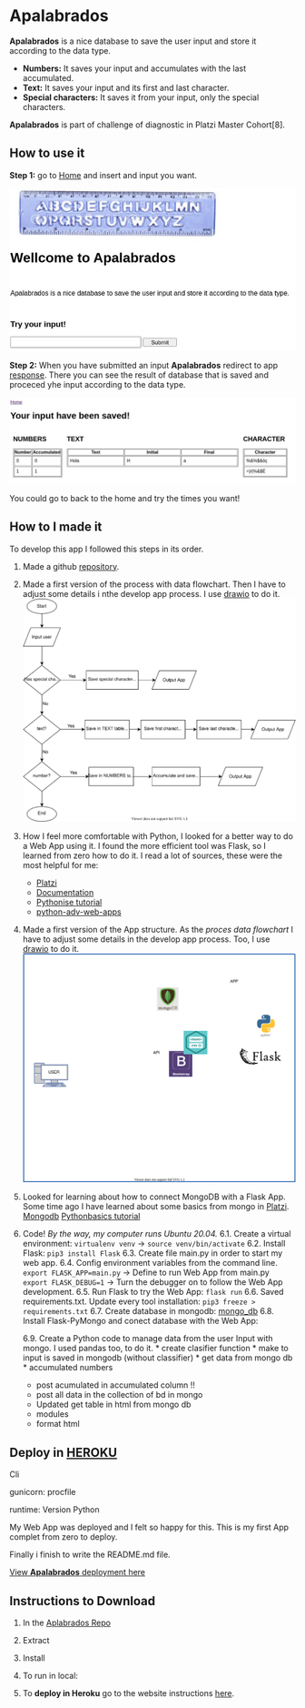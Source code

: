 # Apalabrados

**Apalabrados** is a nice database to save the user input and store it according to the data type.
* **Numbers:** It saves your input and accumulates with the last accumulated.
* **Text:** It saves your input and its first and last character.
* **Special characters:** It saves it from your input, only the special characters.

**Apalabrados** is part of challenge of diagnostic in Platzi Master Cohort[8].

## How to use it

**Step 1:** go to [Home](https://apalabrados-isabely.herokuapp.com/) and insert and input you want.

![home](/assets/home.jpg)

**Step 2:** When you have submitted an input **Apalabrados** redirect to app [response](https://apalabrados-isabely.herokuapp.com/submit).
There you can see the result of database that is saved and proceced yhe input according to the data type. 

![submit](/assets/submit.jpg)

You could go to back to the home and try the times you want!

## How to I made it

To develop this app I followed this steps in its order.

1. Made a github [repository](https://github.com/isabelyb/apalabrados).
2. Made a first version of the process with data flowchart. Then I have to adjust some details i nthe develop app process. I use [drawio](https://app.diagrams.net/) to do it.
    ![data_process](/assets/apalabrados_flowchart.drawio.svg)
3. How I feel more comfortable with Python, I looked for a better way to do a Web App using it. I found the more efficient tool was Flask, so I learned from zero how to do it.
I read a lot of sources, these were the most helpful for me:
    * [Platzi](https://platzi.com/clases/flask/)
    * [Documentation](https://palletsprojects.com/p/flask/)
    * [Pythonise tutorial](https://pythonise.com/series/learning-flask/flask-application-structure)
    * [python-adv-web-apps](https://python-adv-web-apps.readthedocs.io/en/latest/flask.html)
4. Made a first version of the App structure. As the _proces data flowchart_ I have to adjust some details in the develop app process. Too, I use [drawio](https://app.diagrams.net/) to do it.
    ![app_structure](/assets/app.drawio.svg)
5. Looked for learning about how to connect MongoDB with a Flask App. Some time ago I have learned about some basics from mongo in [Platzi](https://platzi.com/clases/mongodb/).
    [Mongodb](https://docs.mongodb.com/)
    [Pythonbasics tutorial](https://pythonbasics.org/flask-mongodb/)
6. Code! _By the way, my computer runs Ubuntu 20.04._
    6.1. Create a virtual environment: ```virtualenv venv``` -> ```source venv/bin/activate```
    6.2. Install Flask: ```pip3 install Flask```
    6.3. Create file main.py in order to start my web app.
    6.4. Config environment variables from the command line.
        ```export FLASK_APP=main.py``` -> Define to run Web App from main.py
        ```export FLASK_DEBUG=1```     -> Turn the debugger on to follow the Web App development.
    6.5. Run Flask to try the Web App: ```flask run```
    6.6. Saved requirements.txt. Update every tool installation: ```pip3 freeze > requirements.txt```
    6.7. Create database in mongodb:
        [mongo_db](/assets/mongo_db.jpg)
    6.8. Install Flask-PyMongo and conect database with the Web App:

    6.9. Create a Python code to manage data from the user Input with mongo. I used pandas too, to do it.
        * create clasifier function
                * make to input is saved in mongodb (without classifier)
        * get data from mongo db
        * accumulated numbers
    * post acumulated in accumulated column !!
    * post all data in the collection of bd in mongo
    * Updated get table in html from mongo db
    * modules
    * format html


## Deploy in [HEROKU](https://www.heroku.com/)



Cli


gunicorn: procfile

runtime: Version Python

My Web App was deployed and I felt so happy for this. 
This is my first App complet from zero to deploy.

Finally i finish to write the README.md file.

[View **Apalabrados** deployment here](https://apalabrados-isabely.herokuapp.com/)

##  Instructions to Download

1. In the [Aplabrados Repo](https://github.com/isabelyb/apalabrados)

2. Extract

3. Install

4. To run in local:

5. To **deploy in Heroku** go to the website instructions [here](https://devcenter.heroku.com/articles/getting-started-with-python).




